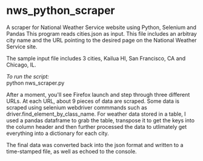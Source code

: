 # nws_python_scraper
A scraper for National Weather Service website using Python, Selenium and Pandas
This program reads cities.json as input. This file includes an arbitray city name
and the URL pointing to the desired page on the National Weather Service site.

The sample input file includes 3 cities, Kailua HI, San Francisco, CA and Chicago, IL.

<i>To run the script:</i><br>
python nws_scraper.py <enter>
  
After a moment, you'll see Firefox launch and  step through three different URLs.
At each URL, about 9 pieces of data are scraped. Some data is scraped using 
selenium webdriver commmands such as driver.find_element_by_class_name.
For weather data stored in a table, I used a pandas dataframe to grab the table,
transpose it to get the keys into the column header and then further
processed the data to utlimately get everything into a dictionary for each city.

The final data was converted back into the json format and written to a time-stamped
file, as well as echoed to the console.
